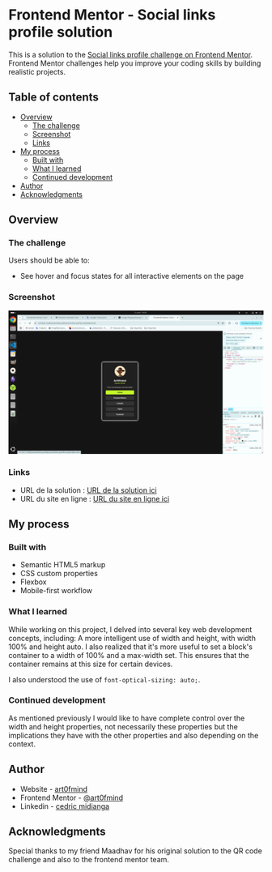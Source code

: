# Frontend Mentor - Social links profile solution

This is a solution to the [Social links profile challenge on Frontend Mentor](https://www.frontendmentor.io/challenges/social-links-profile-UG32l9m6dQ). Frontend Mentor challenges help you improve your coding skills by building realistic projects.

## Table of contents

- [Overview](#overview)
  - [The challenge](#the-challenge)
  - [Screenshot](#screenshot)
  - [Links](#links)
- [My process](#my-process)
  - [Built with](#built-with)
  - [What I learned](#what-i-learned)
  - [Continued development](#continued-development)
- [Author](#author)
- [Acknowledgments](#acknowledgments)

## Overview

### The challenge

Users should be able to:

- See hover and focus states for all interactive elements on the page

### Screenshot

![](./design/screenshot.png)

### Links

- URL de la solution : [URL de la solution ici](https://www.github.com/art0fmind/frontend_mentor/tree/main/social-links-profile/social-links-profile-main)
- URL du site en ligne : [URL du site en ligne ici](https://art0fmind.github.io/frontend_mentor/social-links-profile/social-links-profile-main)

## My process

### Built with

- Semantic HTML5 markup
- CSS custom properties
- Flexbox
- Mobile-first workflow

### What I learned

While working on this project, I delved into several key web development concepts, including: A more intelligent use of width and height, with width 100% and height auto. I also realized that it's more useful to set a block's container to a width of 100% and a max-width set. This ensures that the container remains at this size for certain devices.

I also understood the use of `font-optical-sizing: auto;`.

### Continued development

As mentioned previously I would like to have complete control over the width and height properties, not necessarily these properties but the implications they have with the other properties and also depending on the context.

## Author

- Website - [art0fmind](https://github.com/art0fmind/)
- Frontend Mentor - [@art0fmind](https://www.frontendmentor.io/profile/art0fmind)
- Linkedin - [cedric midianga](https://www.linkedin.com/in/cedric-midianga-1738772b2/)

## Acknowledgments

Special thanks to my friend Maadhav for his original solution to the QR code challenge and also to the frontend mentor team.
